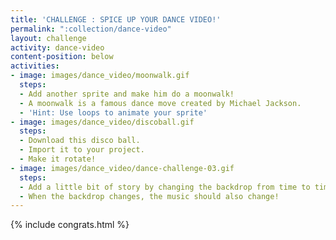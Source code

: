 ```yaml
---
title: 'CHALLENGE : SPICE UP YOUR DANCE VIDEO!'
permalink: ":collection/dance-video"
layout: challenge
activity: dance-video
content-position: below
activities:
- image: images/dance_video/moonwalk.gif
  steps:
  - Add another sprite and make him do a moonwalk!
  - A moonwalk is a famous dance move created by Michael Jackson.
  - 'Hint: Use loops to animate your sprite'
- image: images/dance_video/discoball.gif
  steps:
  - Download this disco ball.
  - Import it to your project.
  - Make it rotate!
- image: images/dance_video/dance-challenge-03.gif
  steps:
  - Add a little bit of story by changing the backdrop from time to time.
  - When the backdrop changes, the music should also change!
---
```


{% include congrats.html %}
